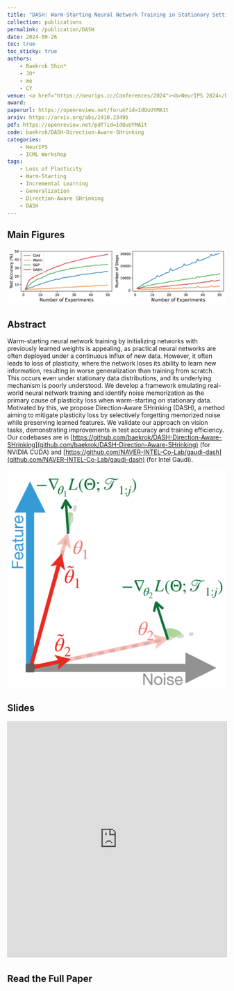 ```yaml
---
title: "DASH: Warm-Starting Neural Network Training in Stationary Settings without Loss of Plasticity"
collection: publications
permalink: /publication/DASH
date: 2024-09-26
toc: true
toc_sticky: true
authors:
    - Baekrok Shin*
    - JO*
    - me
    - CY
venue: <a href="https://neurips.cc/Conferences/2024"><b>NeurIPS 2024</b></a> (Short version at ICML 2024 Workshop on <a href="https://want-ai-hpc.github.io/icml2024/about/">Advancing Neural Network Training (WANT)</a>)
award: 
paperurl: https://openreview.net/forum?id=IdQuUYMA1t 
arxiv: https://arxiv.org/abs/2410.23495
pdf: https://openreview.net/pdf?id=IdQuUYMA1t
code: baekrok/DASH-Direction-Aware-SHrinking
categories: 
    - NeurIPS
    - ICML Workshop
tags:
    - Loss of Plasticity
    - Warm-Starting
    - Incremental Learning
    - Generalization
    - Direction-Aware SHrinking
    - DASH
---
```

<!-- markdownlint-disable MD033 -->

## Main Figures

![DASH_imagenet](../assets/img/dash/imagenet_Intro.png)

## Abstract

Warm-starting neural network training by initializing networks with previously learned weights is appealing, as practical neural networks are often deployed under a continuous influx of new data. However, it often leads to loss of plasticity, where the network loses its ability to learn new information, resulting in worse generalization than training from scratch. This occurs even under stationary data distributions, and its underlying mechanism is poorly understood. We develop a framework emulating real-world neural network training and identify noise memorization as the primary cause of plasticity loss when warm-starting on stationary data. Motivated by this, we propose Direction-Aware SHrinking (DASH), a method aiming to mitigate plasticity loss by selectively forgetting memorized noise while preserving learned features. We validate our approach on vision tasks, demonstrating improvements in test accuracy and training efficiency.
Our codebases are in [https://github.com/baekrok/DASH-Direction-Aware-SHrinking](github.com/baekrok/DASH-Direction-Aware-SHrinking) (for NVIDIA CUDA) and [https://github.com/NAVER-INTEL-Co-Lab/gaudi-dash](github.com/NAVER-INTEL-Co-Lab/gaudi-dash) (for Intel Gaudi).

![DASH_main](../assets/img/dash/DASH_mainfig.png)

## Slides

<iframe src="https://www.slideshare.net/slideshow/embed_code/key/DSrDuALzQls5w5" width="960" height="540" frameborder="0" marginwidth="0" marginheight="0" scrolling="no" style="border:1px solid #CCC; border-width:1px; margin-bottom:5px; max-width: 100%;" allowfullscreen> </iframe> <div style="margin-bottom:5px"> </div>

## Read the Full Paper

<object data="{{ page.pdf }}" width="960" height="1000" type='application/pdf'></object>
